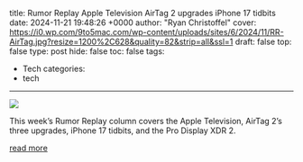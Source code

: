 title: Rumor Replay Apple Television AirTag 2 upgrades iPhone 17 tidbits
date: 2024-11-21 19:48:26 +0000
author: "Ryan Christoffel"
cover: https://i0.wp.com/9to5mac.com/wp-content/uploads/sites/6/2024/11/RR-AirTag.jpg?resize=1200%2C628&quality=82&strip=all&ssl=1
draft: false
top: false
type: post
hide: false
toc: false
tags:
  - Tech
categories:
  - tech
---

![](https://i0.wp.com/9to5mac.com/wp-content/uploads/sites/6/2024/11/RR-AirTag.jpg?resize=1200%2C628&quality=82&strip=all&ssl=1)

This week’s Rumor Replay column covers the Apple Television, AirTag 2’s three upgrades, iPhone 17 tidbits, and the Pro Display XDR 2.

[read more](https://9to5mac.com/2024/11/21/rumor-replay-apple-television-airtag-2-upgrades-iphone-17/)
